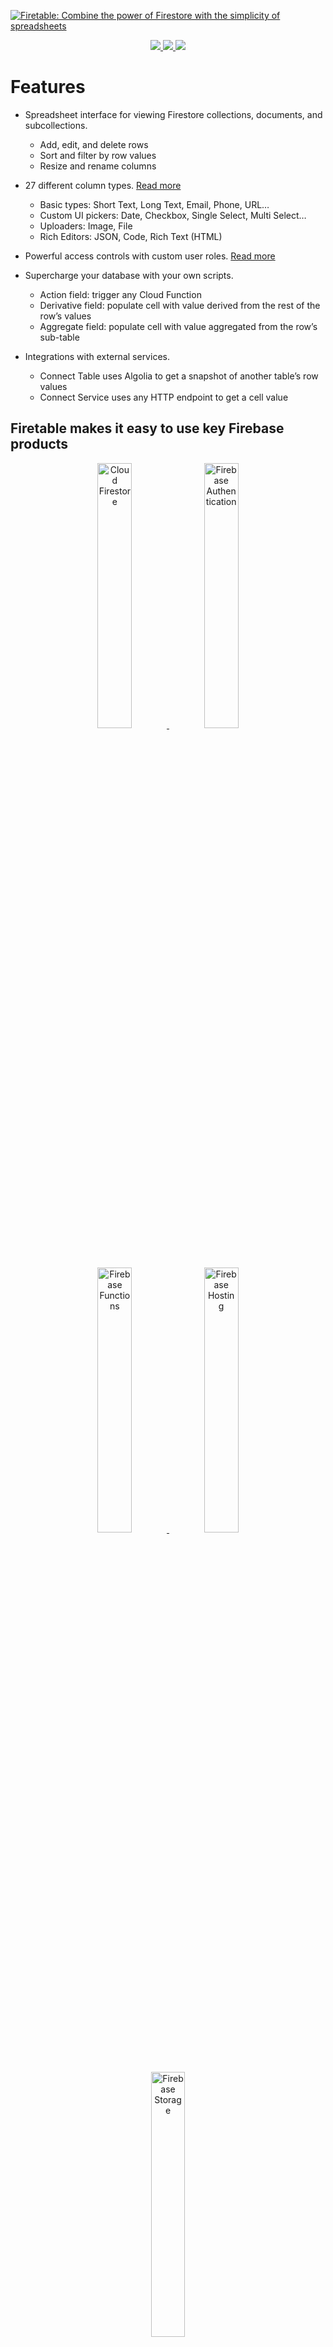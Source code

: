 [![Firetable: Combine the power of Firestore with the simplicity of spreadsheets](https://firetable.io/social-image.jpg)](https://firetable.io)

<p align="center">
  
  <a aria-label="License" href="https://github.com/AntlerVC/firetable/blob/master/LICENSE">
    <img src="https://badgen.net/github/license/AntlerVC/firetable" />
  </a>
  
  <a aria-label="Commits" href="https://github.com/AntlerVC/firetable/commits/develop">
    <img src="https://badgen.net/github/last-commit/AntlerVC/firetable/develop" />
  </a>
  
  <a aria-label="Firetable CLI" href="https://npmjs.com/package/firetable">
    <img src="https://badgen.net/npm/v/firetable" />
  </a>

</p>

# Features

- Spreadsheet interface for viewing Firestore collections, documents, and
  subcollections.

  - Add, edit, and delete rows
  - Sort and filter by row values
  - Resize and rename columns

- 27 different column types.
  [Read more](https://github.com/AntlerVC/firetable/wiki/Column-Types)

  - Basic types: Short Text, Long Text, Email, Phone, URL…
  - Custom UI pickers: Date, Checkbox, Single Select, Multi Select…
  - Uploaders: Image, File
  - Rich Editors: JSON, Code, Rich Text (HTML)

- Powerful access controls with custom user roles.
  [Read more](https://github.com/AntlerVC/firetable/wiki/Role-Based-Security-Rules)

- Supercharge your database with your own scripts.

  - Action field: trigger any Cloud Function
  - Derivative field: populate cell with value derived from the rest of the
    row’s values
  - Aggregate field: populate cell with value aggregated from the row’s
    sub-table

- Integrations with external services.
  - Connect Table uses Algolia to get a snapshot of another table’s row values
  - Connect Service uses any HTTP endpoint to get a cell value
  
## Firetable makes it easy to use key Firebase products

<p align="center">
  <a href="https://firebase.google.com/products/firestore">
    <img src="https://github.com/AntlerVC/firetable/wiki/images/firebase/firestore.png" alt="Cloud Firestore" width="33%" />
  </a>
  <a href="https://firebase.google.com/products/auth">
    <img src="https://github.com/AntlerVC/firetable/wiki/images/firebase/authentication.png" alt="Firebase Authentication" width="33%" />
  </a>
  <a href="https://firebase.google.com/products/functions">
    <img src="https://github.com/AntlerVC/firetable/wiki/images/firebase/functions.png" alt="Firebase Functions" width="33%" />
  </a>
  <a href="https://firebase.google.com/products/hosting">
    <img src="https://github.com/AntlerVC/firetable/wiki/images/firebase/hosting.png" alt="Firebase Hosting" width="33%" />
  </a>
  <a href="https://firebase.google.com/products/storage">
    <img src="https://github.com/AntlerVC/firetable/wiki/images/firebase/storage.png" alt="Firebase Storage" width="33%" />
  </a>
</p>

## [Live demo →](https://try.firetable.io)

<a href="https://try.firetable.io">
  <img align="center" alt="Firetable demo GIF" src="https://firetable.io/demo.gif">
</a>

<br />

# Getting started

To set up Firetable, you must be comfortable with working with the command line.

You must have at least a basic understanding of how to use npm and install npm
packages globally.

We’ve created the Firetable CLI to automate the steps required to set up
Firetable.

### [**Read the getting started guide →**](https://github.com/AntlerVC/firetable/wiki/Getting-Started)

<br />

# Documentation

We’re still working on improving our documentation and writing more
beginner-friendly guides.

[**Documentation on GitHub Wiki →**](https://github.com/AntlerVC/firetable/wiki)

<br />

# Issues

[![Open issues](https://badgen.net/github/open-issues/AntlerVC/firetable)](https://github.com/antlervc/firetable/issues)  

[Create issues and bug reports here.](https://github.com/antlervc/firetable/issues)  
Make sure to provide console log outputs and screenshots!

# Roadmap and feature requests

- [Roadmap](https://github.com/AntlerVC/firetable/wiki/Roadmap)
- [View our ideas and feature requests](https://github.com/AntlerVC/firetable/projects/1)

<br />

---

<br />

# About Antler Engineering

<img src="https://firebasestorage.googleapis.com/v0/b/antler-vc.appspot.com/o/antler-logo.svg?alt=media&token=34db0e2e-1d24-4995-9efa-8bf209c55613" align="right" width="200" height="48" />

Firetable is created and being actively developed by
[Antler Engineering](https://twitter.com/AntlerEng).

At [Antler](https://antler.co), we identify and invest in exceptional people.

We’re a global startup generator and early-stage VC firm that builds
groundbreaking technology companies.

[Apply now](<https://www.antler.co/apply?utm_source=Firetable&utm_medium=website&utm_campaign=Thu%20Apr%2016%202020%2018:00:00%20GMT%2B0200%20(CEST)&utm_content=TechTracking>)
to be part of a global cohort of tech founders.
